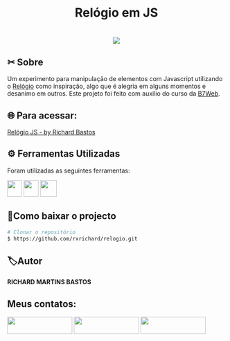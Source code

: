 
<h1 align="center">
    <p>Relógio em JS </p>
</h1>


<h1 align="center" >
    <img src="https://user-images.githubusercontent.com/33405812/127384875-f0d9750b-8fb4-4b83-9591-719d984b9fe5.png">
    
</h1>

## ✂ Sobre

Um experimento para manipulação de elementos com Javascript utilizando o  [Relógio](rxrichard.github.io/relogio) como inspiração, algo que é alegria em alguns momentos e desanimo em outros.
Este projeto foi feito com auxilio do curso da [B7Web](https://b7web.com.br/).

## 🌐 Para acessar: 

[Relógio JS -  by Richard Bastos](rxrichard.github.io/relogio)


## ⚙️ Ferramentas Utilizadas

Foram utilizadas as seguintes ferramentas:

<p class="row">
<img src="https://logodownload.org/wp-content/uploads/2016/10/html5-logo-8.png" width="34px" height='38px'> 
 <img src="https://upload.wikimedia.org/wikipedia/commons/6/6a/JavaScript-logo.png" width="34px" height='38px'> 
 <img src="https://cdn4.iconfinder.com/data/icons/social-media-logos-6/512/121-css3-512.png" width="38px" height="38px"> 
</>

## 📂Como baixar o projecto

```bash
# Clonar o repositório
$ https://github.com/rxrichard/relogio.git
````


## 🏷Autor
 <h4>RICHARD MARTINS BASTOS </h4>
<h2>Meus contatos: </h2>

<a href="https://www.linkedin.com/in/rxrichard/" alt="WhatsApp">
  <img src="https://img.shields.io/badge/-LinkedIn-blue?style=for-the-badge&logo=Linkedin&logoColor=white"  height="40px" width='150px'/></a>

<a href="https://api.whatsapp.com/send?phone=5511974490549" alt="WhatsApp">
  <img src="https://img.shields.io/badge/-whatsapp-25d366?style=for-the-badge&logo=whatsapp&logoColor=white&link=https://api.whatsapp.com/send?phone=5511974490549"  height="40px" width='150px'/></a>

<a href="mailto:rxrichard@outlook.com.br" alt="WhatsApp">
  <img src="https://img.shields.io/badge/-outlook-2196f3?style=for-the-badge&logo=outlook&logoColor=white&link=mailto:rxrichard@outlook.com.br)"  height="40px" width='150px'/></a>



